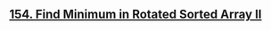 ## [154. Find Minimum in Rotated Sorted Array II](https://leetcode.com/problems/find-minimum-in-rotated-sorted-array-ii)
